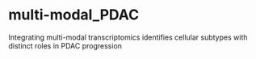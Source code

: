 # multi-modal_PDAC
Integrating multi-modal transcriptomics identifies cellular subtypes with distinct roles in PDAC progression
